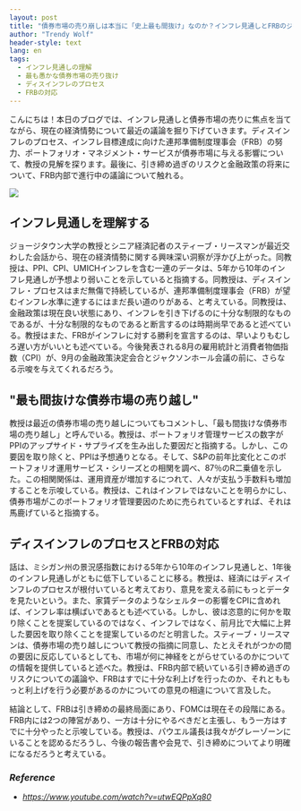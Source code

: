 ```yaml
---
layout: post
title: "債券市場の売り崩しは本当に「史上最も間抜け」なのか？インフレ見通しとFRBのジレンマを解く "
author: "Trendy Wolf"
header-style: text
lang: en
tags:
  - インフレ見通しの理解
  - 最も愚かな債券市場の売り抜け
  - ディスインフレのプロセス
  - FRBの対応
---
```


こんにちは！本日のブログでは、インフレ見通しと債券市場の売りに焦点を当てながら、現在の経済情勢について最近の議論を掘り下げていきます。ディスインフレのプロセス、インフレ目標達成に向けた連邦準備制度理事会（FRB）の努力、ポートフォリオ・マネジメント・サービスが債券市場に与える影響について、教授の見解を探ります。最後に、引き締め過ぎのリスクと金融政策の将来について、FRB内部で進行中の議論について触れる。

<img
    src="https://i.ytimg.com/vi/utwEQPpXq80/hqdefault.jpg"
/>






## インフレ見通しを理解する

ジョージタウン大学の教授とシニア経済記者のスティーブ・リースマンが最近交わした会話から、現在の経済情勢に関する興味深い洞察が浮かび上がった。同教授は、PPI、CPI、UMICHインフレを含む一連のデータは、5年から10年のインフレ見通しが予想より弱いことを示していると指摘する。同教授は、ディスインフレ・プロセスはまだ無傷で持続しているが、連邦準備制度理事会（FRB）が望むインフレ水準に達するにはまだ長い道のりがある、と考えている。同教授は、金融政策は現在良い状態にあり、インフレを引き下げるのに十分な制限的なものであるが、十分な制限的なものであると断言するのは時期尚早であると述べている。教授はまた、FRBがインフレに対する勝利を宣言するのは、早いよりもむしろ遅い方がいいとも述べている。今後発表される8月の雇用統計と消費者物価指数（CPI）が、9月の金融政策決定会合とジャクソンホール会議の前に、さらなる示唆を与えてくれるだろう。



## "最も間抜けな債券市場の売り越し"

教授は最近の債券市場の売り越しについてもコメントし、「最も間抜けな債券市場の売り越し」と呼んでいる。教授は、ポートフォリオ管理サービスの数字がPPIのアップサイド・サプライズを生み出した要因だと指摘する。しかし、この要因を取り除くと、PPIは予想通りとなる。そして、S&Pの前年比変化とこのポートフォリオ運用サービス・シリーズとの相関を調べ、87％のR二乗値を示した。この相関関係は、運用資産が増加するにつれて、人々が支払う手数料も増加することを示唆している。教授は、これはインフレではないことを明らかにし、債券市場がこのポートフォリオ管理要因のために売られているとすれば、それは馬鹿げていると指摘する。



## ディスインフレのプロセスとFRBの対応

話は、ミシガン州の景況感指数における5年から10年のインフレ見通しと、1年後のインフレ見通しがともに低下していることに移る。教授は、経済にはディスインフレのプロセスが根付いていると考えており、意見を変える前にもっとデータを見たいという。また、家賃データのようなシェルターの影響をCPIに含めれば、インフレ率は横ばいであるとも述べている。しかし、彼は恣意的に何かを取り除くことを提案しているのではなく、インフレではなく、前月比で大幅に上昇した要因を取り除くことを提案しているのだと明言した。スティーブ・リースマンは、債券市場の売り越しについて教授の指摘に同意し、たとえそれがつかの間の要因に反応しているとしても、市場が何に神経をとがらせているのかについての情報を提供していると述べた。教授は、FRB内部で続いている引き締め過ぎのリスクについての議論や、FRBはすでに十分な利上げを行ったのか、それとももっと利上げを行う必要があるのかについての意見の相違について言及した。

結論として、FRBは引き締めの最終局面にあり、FOMCは現在その段階にある。FRB内には2つの陣営があり、一方は十分にやるべきだと主張し、もう一方はすでに十分やったと示唆している。教授は、パウエル議長は我々がグレーゾーンにいることを認めるだろうし、今後の報告書や会見で、引き締めについてより明確になるだろうと考えている。


### _Reference_
- _https://www.youtube.com/watch?v=utwEQPpXq80_

